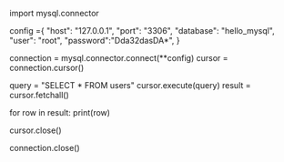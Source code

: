 import mysql.connector

config ={
    "host": "127.0.0.1",
    "port": "3306",
    "database": "hello_mysql",
    "user": "root",
    "password":"Dda32dasDA*",
}

connection = mysql.connector.connect(**config)
cursor = connection.cursor()

query = "SELECT * FROM users"
cursor.execute(query)
result = cursor.fetchall()

for row in result:
    print(row)

cursor.close()

connection.close()
